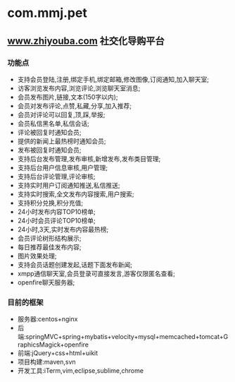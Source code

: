 com.mmj.pet
===========

##  www.zhiyouba.com 社交化导购平台


### 功能点

* 支持会员登陆,注册,绑定手机,绑定邮箱,修改图像,订阅通知,加入聊天室;
* 访客浏览发布内容,浏览评论,浏览聊天室消息;
* 会员发布图片,链接,文本(150字以内);
* 会员对发布评论,点赞,私藏,分享,加入推荐;
* 会员对评论可以回复,顶,踩,举报;
* 会员私信黑名单,私信会话;
* 评论被回复时通知会员;
* 提供的新闻上最热榜时通知会员;
* 发布被回复时通知会员;
* 支持后台发布管理,发布审核,新增发布,发布类目管理;
* 支持后台用户信息审核,用户管理;
* 支持后台评论管理,评论审核;
* 支持实时用户订阅通知推送,私信推送;
* 支持实时搜索,全文发布内容搜索,用户搜索;
* 支持积分兑换,积分充值;
* 24小时发布内容TOP10榜单;
* 24小时会员评论TOP10榜单;
* 24小时,3天,实时发布内容最热榜;
* 会员评论树形结构展示;
* 每日推荐最佳发布内容;
* 图片效果处理;
* 支持会员话题创建发起,话题下面发布新闻;
* xmpp通信聊天室,会员登录可直接发言,游客仅限匿名查看;
* openfire聊天服务器;

### 目前的框架

* 服务器:centos+nginx
* 后端:springMVC+spring+mybatis+velocity+mysql+memcached+tomcat+GraphicsMagick+openfire
* 前端:jQuery+css+html+uikit
* 项目构建:maven,svn
* 开发工具:iTerm,vim,eclipse,sublime,chrome

